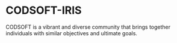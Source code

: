 # CODSOFT-IRIS
CODSOFT is a vibrant and diverse community that brings together individuals with similar objectives and ultimate goals.
